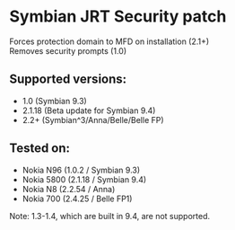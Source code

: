 # Symbian JRT Security patch
Forces protection domain to MFD on installation (2.1+)<br>
Removes security prompts (1.0)<br>
## Supported versions:
- 1.0 (Symbian 9.3)
- 2.1.18 (Beta update for Symbian 9.4)
- 2.2+ (Symbian^3/Anna/Belle/Belle FP)

## Tested on:
- Nokia N96 (1.0.2 / Symbian 9.3)
- Nokia 5800 (2.1.18 / Symbian 9.4)
- Nokia N8 (2.2.54 / Anna)
- Nokia 700 (2.4.25 / Belle FP1)

Note: 1.3-1.4, which are built in 9.4, are not supported.
